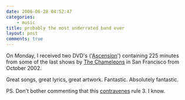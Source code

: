 ```yaml
---
date: 2006-06-28 04:52:47
categories:
    - music
title: probably the most underrated band ever
layout: post
comments: true
---
```

On Monday, I received two DVD's
('[Ascension](http://www.thescourge.com/chameleons_trailer)') containing
225 minutes from some of the last shows by
[The Chameleons](http://www.nbrightside.com/blog/2006/01/10/in-praise-of-mark-burgess/)
in San Francisco from October 2002.

Great songs, great lyrics, great artwork. Fantastic. Absolutely fantastic.

PS. Don't bother commenting that this
[contravenes](http://www.nbrightside.com/blog/2006/06/09/7-habits-of-highly-ineffectual-bloggers/)
rule 3. I know.
